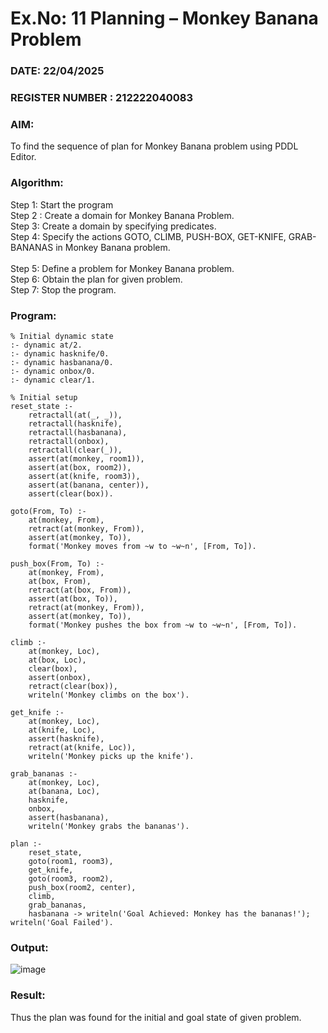 # Ex.No: 11  Planning –  Monkey Banana Problem
### DATE: 22/04/2025                                                                      
### REGISTER NUMBER : 212222040083
### AIM: 
To find the sequence of plan for Monkey Banana problem using PDDL Editor.
###  Algorithm:
Step 1:  Start the program <br> 
Step 2 : Create a domain for Monkey Banana Problem. <br> 
Step 3:  Create a domain by specifying predicates. <br> 
Step 4: Specify the actions GOTO, CLIMB, PUSH-BOX, GET-KNIFE, GRAB-BANANAS in Monkey Banana problem.<br>  
Step 5:   Define a problem for Monkey Banana problem.<br> 
Step 6:  Obtain the plan for given problem.<br> 
Step 7: Stop the program.<br> 
### Program:
```
% Initial dynamic state
:- dynamic at/2.
:- dynamic hasknife/0.
:- dynamic hasbanana/0.
:- dynamic onbox/0.
:- dynamic clear/1.

% Initial setup
reset_state :-
    retractall(at(_, _)),
    retractall(hasknife),
    retractall(hasbanana),
    retractall(onbox),
    retractall(clear(_)),
    assert(at(monkey, room1)),
    assert(at(box, room2)),
    assert(at(knife, room3)),
    assert(at(banana, center)),
    assert(clear(box)).

goto(From, To) :-
    at(monkey, From),
    retract(at(monkey, From)),
    assert(at(monkey, To)),
    format('Monkey moves from ~w to ~w~n', [From, To]).

push_box(From, To) :-
    at(monkey, From),
    at(box, From),
    retract(at(box, From)),
    assert(at(box, To)),
    retract(at(monkey, From)),
    assert(at(monkey, To)),
    format('Monkey pushes the box from ~w to ~w~n', [From, To]).

climb :-
    at(monkey, Loc),
    at(box, Loc),
    clear(box),
    assert(onbox),
    retract(clear(box)),
    writeln('Monkey climbs on the box').

get_knife :-
    at(monkey, Loc),
    at(knife, Loc),
    assert(hasknife),
    retract(at(knife, Loc)),
    writeln('Monkey picks up the knife').

grab_bananas :-
    at(monkey, Loc),
    at(banana, Loc),
    hasknife,
    onbox,
    assert(hasbanana),
    writeln('Monkey grabs the bananas').

plan :-
    reset_state,
    goto(room1, room3),
    get_knife,
    goto(room3, room2),
    push_box(room2, center),
    climb,
    grab_bananas,
    hasbanana -> writeln('Goal Achieved: Monkey has the bananas!'); writeln('Goal Failed').
```
### Output:
![image](https://github.com/user-attachments/assets/58632492-d4ba-4f71-9a3c-1d7622152772)

### Result:
Thus the plan was found for the initial and goal state of given problem.
